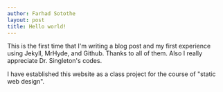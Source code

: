 ```yaml
---
author: Farhad Sotothe
layout: post
title: Hello world!
---
```


This is the first time that I'm writing a blog post and my first experience using Jekyll, MrHyde, and Github. Thanks to all of them. Also I really appreciate Dr. Singleton's codes.

I have established this website as a class project for the course of "static web design". 

